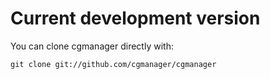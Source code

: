 # Current development version

You can clone cgmanager directly with:

    git clone git://github.com/cgmanager/cgmanager
